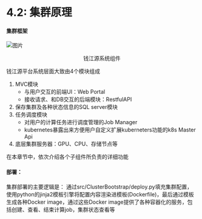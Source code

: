 # 4.2: 集群原理

#### 集群框架

![图片](https://uploader.shimo.im/f/7VfvPktyVNIFvo2R.png!thumbnail)

<center>钱江源系统组件</center>

钱江源平台系统层面大致由4个模块组成

1. MVC模块
   - 与用户交互的前端UI：Web Portal
   - 接收请求、和DB交互的后端模块：RestfulAPI
2. 保存集群及各种状态信息的SQL server模块
3. 任务调度模块
   - 对用户的计算任务进行调度管理的Job Manager
   - kubernetes暴露出来方便用户自定义扩展kuberneters功能的k8s Master Api
4. 底层集群服务器：GPU、CPU、存储节点等

在本章节中，依次介绍各个子组件所负责的详细功能



#### 部署：

集群部署的主要逻辑是：
通过src/ClusterBootstrap/deploy.py填充集群配置，使用python的jinja2模板引擎将配置内容渲染进模板(Dockerfile)，最后通过模板生成各种Docker image，通过这些Docker image提供了各种容器化的服务，包括创建、查看、结束计算job，集群状态查看等















  

